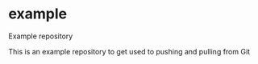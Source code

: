 # example
Example repository

This is an example repository to get used to pushing and pulling from Git
